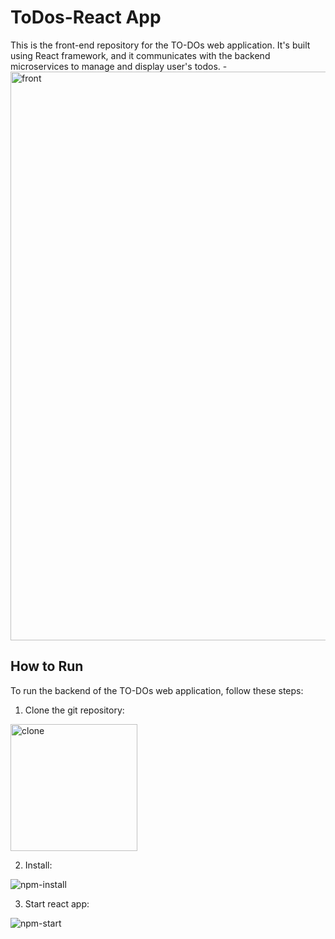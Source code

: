#  ToDos-React App
This is the front-end repository for the TO-DOs web application. It's built using React framework, and it communicates with the backend microservices to manage and display user's todos.
-<img width="910" alt="front" src="https://github.com/eliyahu2323/Todos-Web-Application/assets/57942113/290aaf98-fb7b-4030-ac9f-72da483d1f06">


## How to Run

To run the backend of the TO-DOs web application, follow these steps:

1. Clone the git repository:
   
<img width="203" alt="clone" src="https://github.com/eliyahu2323/Todos-Web-Application/assets/57942113/6da1c236-dc47-4ef9-a568-0c3f03280c86">
   
2. Install:
 
![npm-install](https://github.com/eliyahu2323/Todos-Web-Application/assets/57942113/ee733861-96bc-45cf-ac4d-b5c793cc9069)

3. Start react app:
   
![npm-start](https://github.com/eliyahu2323/Todos-Web-Application/assets/57942113/7c217340-501e-4343-90dd-9b83b9138ba2)





